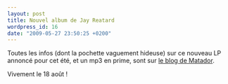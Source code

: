 ```yaml
---
layout: post
title: Nouvel album de Jay Reatard
wordpress_id: 16
date: "2009-05-27 23:50:25 +0200"
---
```


Toutes les infos (dont la pochette vaguement hideuse) sur ce nouveau LP annoncé
pour cet été, et un mp3 en prime, sont sur [le blog de Matador][1].

Vivement le 18 août !

[1]:
  https://www.matadorrecords.com/matablog/2009/05/27/coming-august-18-jay-reatards-watch-me-fall/

